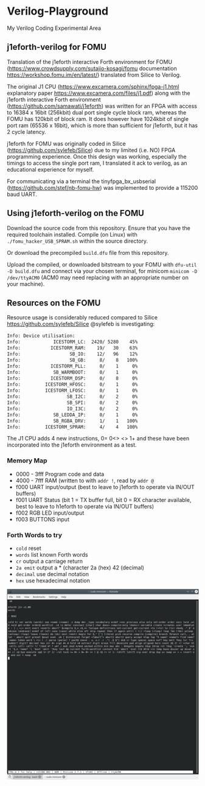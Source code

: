 # Verilog-Playground
My Verilog Coding Experimental Area

## j1eforth-verilog for FOMU

Translation of the j1eforth interactive Forth environment for FOMU (https://www.crowdsupply.com/sutajio-kosagi/fomu documentation https://workshop.fomu.im/en/latest/) translated from Silice to Verilog.

The original J1 CPU (https://www.excamera.com/sphinx/fpga-j1.html explanatory paper https://www.excamera.com/files/j1.pdf) along with the j1eforth interactive Forth environment (https://github.com/samawati/j1eforth) was written for an FPGA with access to 16384 x 16bit (256kbit) dual port single cycle block ram, whereas the FOMU has 120kbit of block ram. It does however have 1024kbit of single port ram (65536 x 16bit), which is more than sufficient for j1eforth, but it has 2 cycle latency.

j1eforth for FOMU was originally coded in Silice (https://github.com/sylefeb/Silice) due to my limited (i.e. NO) FPGA programming experience. Once this design was working, especially the timings to access the single port ram, I translated it ack to verilog, as an educational experience for myself.

For communicating via a terminal the tinyfpga_bx_usbserial (https://github.com/stef/nb-fomu-hw) was implemented to provide a 115200 baud UART.

## Using j1eforth-verilog on the FOMU

Download the source code from this repository. Ensure that you have the required toolchain installed. Compile (on Linux) with `./fomu_hacker_USB_SPRAM.sh` within the source directory.

Or download the precompiled `build.dfu` file from this repository.

Upload the compiled, or downloaded bitstream to your FOMU with `dfu-util -D build.dfu` and connect via your chosen terminal, for minicom `minicom -D /dev/ttyACM0` (ACM0 may need replacing with an appropriate number on your machine).

## Resources on the FOMU
Resource usage is considerably reduced compared to Silice https://github.com/sylefeb/Silice @sylefeb is investigating:

```
Info: Device utilisation:
Info:            ICESTORM_LC:  2420/ 5280    45%
Info:           ICESTORM_RAM:    19/   30    63%
Info:                  SB_IO:    12/   96    12%
Info:                  SB_GB:     8/    8   100%
Info:           ICESTORM_PLL:     0/    1     0%
Info:            SB_WARMBOOT:     0/    1     0%
Info:           ICESTORM_DSP:     0/    8     0%
Info:         ICESTORM_HFOSC:     0/    1     0%
Info:         ICESTORM_LFOSC:     0/    1     0%
Info:                 SB_I2C:     0/    2     0%
Info:                 SB_SPI:     0/    2     0%
Info:                 IO_I3C:     0/    2     0%
Info:            SB_LEDDA_IP:     0/    1     0%
Info:            SB_RGBA_DRV:     1/    1   100%
Info:         ICESTORM_SPRAM:     4/    4   100%
```

The J1 CPU adds 4 new instructions, 0= 0<> <> 1+ and these have been incorporated into the j1eforth environment as a test.

### Memory Map
* 0000 - 3fff Program code and data
* 4000 - 7fff RAM (written to with `addr !`, read by `addr @`
* f000 UART input/output (best to leave to j1eforth to operate via IN/OUT buffers)
* f001 UART Status (bit 1 = TX buffer full, bit 0 = RX character available, best to leave to h1eforth to operate via IN/OUT buffers)
* f002 RGB LED input/output
* f003 BUTTONS input

### Forth Words to try
* `cold` reset
* `words` list known Forth words
* `cr` output a carriage return
* `2a emit` output a * (character 2a (hex) 42 (decimal)
* `decimal` use decimal notation
* `hex` use hexadecimal notation

![j1eforth on FOMU](j1eforth-verilog.png)
